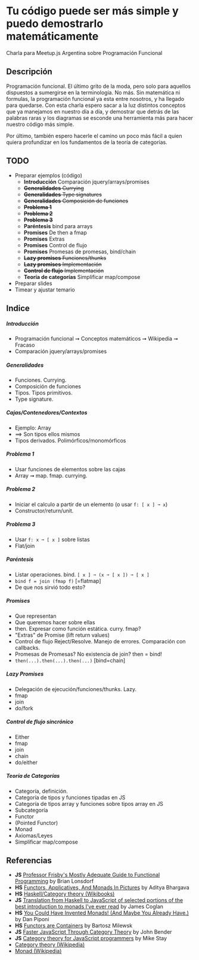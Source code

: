 # Tu código puede ser más simple y puedo demostrarlo matemáticamente

Charla para Meetup.js Argentina sobre Programación Funcional

## Descripción
Programación funcional. El último grito de la moda, pero solo para aquellos dispuestos a sumergirse en la terminología. No más. Sin matemática ni formulas, la programación funcional ya esta entre nosotros, y ha llegado para quedarse. Con esta charla espero sacar a la luz distintos conceptos que ya manejamos en nuestro día a día, y demostrar que detrás de las palabras raras y los diagramas se esconde una herramienta más para hacer nuestro código más simple.


Por último, también espero hacerle el camino un poco más fácil a quien quiera profundizar en los fundamentos de la teoría de categorías.

## TODO
* Preparar ejemplos (código)
    * **Introducción** Comparación jquery/arrays/promises
    * ~~**Generalidades** Currying~~
    * ~~**Generalidades** Type signatures~~
    * ~~**Generalidades** Composición de funciones~~
    * ~~**Problema 1**~~
    * ~~**Problema 2**~~
    * ~~**Problema 3**~~
    * **Paréntesis** bind para arrays
    * **Promises** De then a fmap
    * **Promises** Extras
    * **Promises** Control de flujo
    * **Promises** Promesas de promesas, bind/chain
    * ~~**Lazy promises** Funciones/thunks~~
    * ~~**Lazy promises** Implementación~~
    * ~~**Control de flujo** Implementación~~
    * **Teoría de categorías** Simplificar map/compose
* Preparar slides
* Timear y ajustar temario

## Indice
##### Introducción
* Programación funcional ➞ Conceptos matemáticos ➞ Wikipedia ➞ Fracaso
* Comparación jquery/arrays/promises

##### Generalidades
* Funciones. Currying.
* Composición de funciones
* Tipos. Tipos primitivos.
* Type signature.

##### Cajas/Contenedores/Contextos
* Ejemplo: Array
* ⟹ Son tipos ellos mismos
* Tipos derivados. Polimórficos/monomórficos

##### Problema 1
* Usar funciones de elementos sobre las cajas
* Array ➞ map. fmap. currying.

##### Problema 2
* Iniciar el calculo a partir de un elemento (o usar ```f: [ x ] ➞ x```)
* Constructor/return/unit.

##### Problema 3
* Usar ```f: x ➞ [ x ]``` sobre listas
* Flat/join

##### Paréntesis
* Listar operaciones. bind. ```[ x ] ➞ (x ➞ [ x ]) ➞ [ x ]```
* ```bind f = join (fmap f)``` [=flatmap]
* De que nos sirvió todo esto?

##### Promises
* Que representan
* Que queremos hacer sobre ellas
* then. Expresar como función estática. curry. fmap?
* "Extras" de Promise (lift return values)
* Control de flujo Reject/Resolve. Manejo de errores. Comparación con callbacks.
* Promesas de Promesas? No existencia de join? then = bind!
* ```then(...).then(...).then(...)``` [bind=chain]

##### Lazy Promises
* Delegación de ejecución/funciones/thunks. Lazy.
* fmap
* join
* do/fork

##### Control de flujo sincrónico
* Either
* fmap
* join
* chain
* do/either

##### Teoría de Categorías
* Categoría, definición.
* Categoría de tipos y funciones tipadas en JS
* Categoría de tipos array y funciones sobre tipos array en JS
* Subcategoría
* Functor
* (Pointed Functor)
* Monad
* Axiomas/Leyes
* Simplificar map/compose

## Referencias
* **JS** [Professor Frisby's Mostly Adequate Guide to Functional Programming](https://drboolean.gitbooks.io/mostly-adequate-guide/content/) by Brian Lonsdorf
* **HS** [Functors, Applicatives, And Monads In Pictures](http://adit.io/posts/2013-04-17-functors,_applicatives,_and_monads_in_pictures.html) by Aditya Bhargava
* **HS** [Haskell/Category theory (Wikibooks)](https://en.wikibooks.org/wiki/Haskell/Category_theory)
* **JS** [Translation from Haskell to JavaScript of selected portions of the best introduction to monads I’ve ever read](https://blog.jcoglan.com/2011/03/05/translation-from-haskell-to-javascript-of-selected-portions-of-the-best-introduction-to-monads-ive-ever-read/) by James Coglan
* **HS** [You Could Have Invented Monads! (And Maybe You Already Have.)](http://blog.sigfpe.com/2006/08/you-could-have-invented-monads-and.html) by Dan Piponi
* **HS** [Functors are Containers](https://bartoszmilewski.com/2014/01/14/functors-are-containers/) by Bartosz Milewsk
* **JS** [Faster JavaScript Through Category Theory](http://johnbender.us/2012/02/29/faster-javascript-through-category-theory/) by John Bender
* **JS** [Category theory for JavaScript programmers](https://www.youtube.com/playlist?list=PLwuUlC2HlHGe7vmItFmrdBLn6p0AS8ALX) by Mike Stay
* [Category theory (Wikipedia)](https://en.wikipedia.org/wiki/Category_theory)
* [Monad (Wikipedia)](https://en.wikipedia.org/wiki/Monad_(functional_programming))
